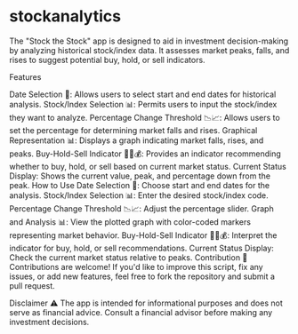 # stockanalytics
The "Stock the Stock" app is designed to aid in investment decision-making by analyzing historical stock/index data. It assesses market peaks, falls, and rises to suggest potential buy, hold, or sell indicators. 





Features


Date Selection 📅: Allows users to select start and end dates for historical analysis.
Stock/Index Selection 📊: Permits users to input the stock/index they want to analyze.
Percentage Change Threshold 📉📈: Allows users to set the percentage for determining market falls and rises.
Graphical Representation 📊: Displays a graph indicating market falls, rises, and peaks.
Buy-Hold-Sell Indicator 🛒🤝💰: Provides an indicator recommending whether to buy, hold, or sell based on current market status.
Current Status Display: Shows the current value, peak, and percentage down from the peak.
How to Use
Date Selection 📅: Choose start and end dates for the analysis.
Stock/Index Selection 📊: Enter the desired stock/index code.
Percentage Change Threshold 📉📈: Adjust the percentage slider.
Graph and Analysis 📊: View the plotted graph with color-coded markers representing market behavior.
Buy-Hold-Sell Indicator 🛒🤝💰: Interpret the indicator for buy, hold, or sell recommendations.
Current Status Display: Check the current market status relative to peaks.
Contribution 🙌
Contributions are welcome! If you'd like to improve this script, fix any issues, or add new features, feel free to fork the repository and submit a pull request.

Disclaimer ⚠️
The app is intended for informational purposes and does not serve as financial advice. Consult a financial advisor before making any investment decisions.
